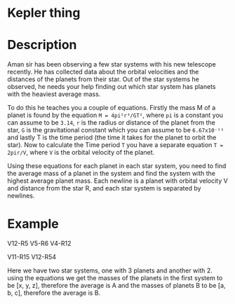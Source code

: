 # Kepler thing

# Description
Aman sir has been observing a few star systems with his new telescope recently. He has collected data about the orbital velocities and the distances of the planets from their star. Out of the star systems he observed, he needs your help finding out which star system has planets with the heaviest average mass.

To do this he teaches you a couple of equations. Firstly the mass M of a planet is found by the equation `M = 4pi²r³/GT²`, where `pi` is a constant you can assume to be `3.14`, `r` is the radius or distance of the planet from the star, `G` is the gravitational constant which you can assume to be `6.67x10⁻¹¹` and lastly T is the time period (the time it takes for the planet to orbit the star). Now to calculate the Time period `T` you have a separate equation `T = 2pir/V`, where `V` is the orbital velocity of the planet.

Using these equations for each planet in each star system, you need to find the average mass of a planet in the system and find the system with the highest average planet mass. Each newline is a planet with orbital velocity V and distance from the star R, and each star system is separated by newlines.

# Example
V12-R5
V5-R6
V4-R12

V11-R15
V12-R54

Here we have two star systems, one with 3 planets and another with 2. using the equations we get the masses of the planets in the first system to be [x, y, z], therefore the average is A and the masses of planets B to be [a, b, c], therefore the average is B.